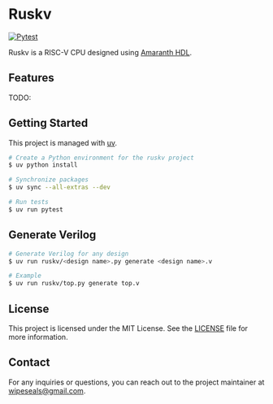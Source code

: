 # Ruskv

[![Pytest](https://github.com/wipeseals/ruskv/actions/workflows/pytest.yml/badge.svg)](https://github.com/wipeseals/ruskv/actions/workflows/pytest.yml)

Ruskv is a RISC-V CPU designed using [Amaranth HDL](https://github.com/amaranth-lang/amaranth).

## Features

TODO:

## Getting Started

This project is managed with [uv](https://docs.astral.sh/uv/).

```bash
# Create a Python environment for the ruskv project
$ uv python install

# Synchronize packages
$ uv sync --all-extras --dev

# Run tests
$ uv run pytest
```

## Generate Verilog

```bash
# Generate Verilog for any design
$ uv run ruskv/<design name>.py generate <design name>.v

# Example
$ uv run ruskv/top.py generate top.v
```

## License

This project is licensed under the MIT License. See the [LICENSE](LICENSE) file for more information.

## Contact

For any inquiries or questions, you can reach out to the project maintainer at [wipeseals@gmail.com](mailto:wipeseals@gmail.com).

